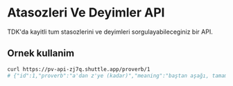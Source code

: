 # Atasozleri Ve Deyimler API

TDK'da kayitli tum stasozlerini ve deyimleri sorgulayabileceginiz bir API.


## Ornek kullanim

```bash
curl https://pv-api-zj7q.shuttle.app/proverb/1
# {"id":1,"proverb":"a'dan z'ye (kadar)","meaning":"baştan aşağı, tamamen, tamamıyla, bütünüyle: Evini a'dan z'ye değiştirdi.","proverb_type":"Deyim"}
```
